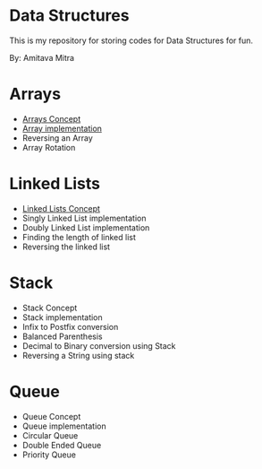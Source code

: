 # Data Structures
This is my repository for storing codes for Data Structures for fun.

By: Amitava Mitra<br />

# Arrays

* [Arrays Concept](https://www.tutorialspoint.com/data_structures_algorithms/array_data_structure.htm)
* [Array implementation](https://www.tutorialspoint.com/data_structures_algorithms/array_data_structure.htm)
* Reversing an Array
* Array Rotation

# Linked Lists

* [Linked Lists Concept](https://www.geeksforgeeks.org/data-structures/linked-list/)
* Singly Linked List implementation
* Doubly Linked List implementation
* Finding the length of linked list
* Reversing the linked list

# Stack

* Stack Concept
* Stack implementation
* Infix to Postfix conversion
* Balanced Parenthesis
* Decimal to Binary conversion using Stack
* Reversing a String using stack

# Queue

* Queue Concept
* Queue implementation
* Circular Queue
* Double Ended Queue
* Priority Queue
